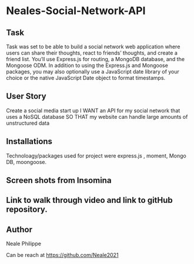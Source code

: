 # Neales-Social-Network-API

## Task

Task was set to be able to build  a social network web application where users can share their thoughts, react to friends’ thoughts, and create a friend list. You’ll use Express.js for routing, a MongoDB database, and the Mongoose ODM. In addition to using the Express.js and Mongoose packages, you may also optionally use a JavaScript date library of your choice or the native JavaScript Date object to format timestamps.

## User Story

Create a social media start up 
I WANT an API for my social network that uses a NoSQL database
SO THAT my website can handle large amounts of unstructured data

## Installations

   Technoloagy/packages used for project were express.js , moment, Mongo DB, moongoose.
  
## Screen shots from Insomina 






## Link to walk through video and link to gitHub repository.






## Author
Neale Philippe

Can be reach at https://github.com/Neale2021 
